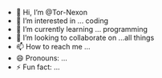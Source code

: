 - 👋 Hi, I’m @Tor-Nexon
- 👀 I’m interested in ... coding
- 🌱 I’m currently learning ... programming
- 💞️ I’m looking to collaborate on ...all things
- 📫 How to reach me ...
- 😄 Pronouns: ...
- ⚡ Fun fact: ...

<!---
Tor-Nexon/Tor-Nexon is a ✨ special ✨ repository because its `README.md` (this file) appears on your GitHub profile.
You can click the Preview link to take a look at your changes.
--->
